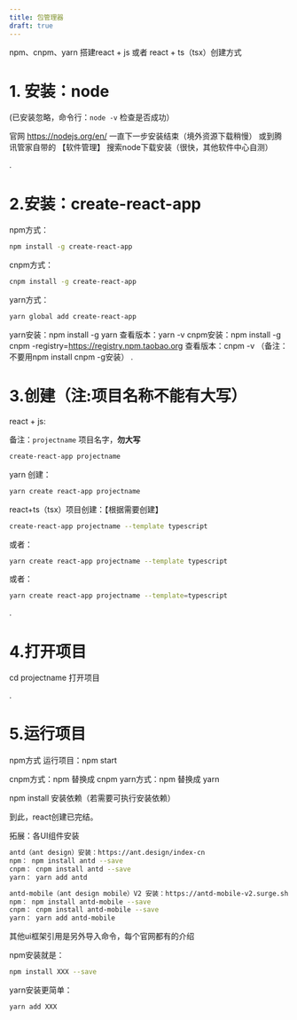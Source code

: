 ```yaml
---
title: 包管理器
draft: true
---
```


npm、cnpm、yarn 搭建react + js 或者 react + ts（tsx）创建方式

# 1. 安装：node
(已安装忽略，命令行：`node -v` 检查是否成功）

官网 https://nodejs.org/en/ 一直下一步安装结束（境外资源下载稍慢）
或到腾讯管家自带的 【软件管理】 搜索node下载安装（很快，其他软件中心自测）

.

# 2.安装：create-react-app
npm方式： 

```bash
npm install -g create-react-app
```

cnpm方式： 

```bash
cnpm install -g create-react-app
```

yarn方式：

```bash
yarn global add create-react-app
```

yarn安装：npm install -g yarn 查看版本：yarn -v
cnpm安装：npm install -g cnpm -registry=https://registry.npm.taobao.org 查看版本：cnpm -v （备注：不要用npm install cnpm -g安装）
.

# 3.创建（注:项目名称不能有大写）

react + js:

备注：`projectname` 项目名字，**勿大写**

```bash
create-react-app projectname
```

yarn 创建：

```bash
yarn create react-app projectname
```

react+ts（tsx）项目创建：【根据需要创建】

```bash
create-react-app projectname --template typescript
```

或者：
```bash
yarn create react-app projectname --template typescript
```

或者：

```bash
yarn create react-app projectname --template=typescript
```


.

# 4.打开项目

cd projectname 打开项目

.

# 5.运行项目
npm方式 运行项目：npm start

cnpm方式：npm 替换成 cnpm
yarn方式：npm 替换成 yarn

npm install 安装依赖（若需要可执行安装依赖）

到此，react创建已完结。

拓展：各UI组件安装
```bash
antd（ant design）安装：https://ant.design/index-cn
npm： npm install antd --save
cnpm： cnpm install antd --save
yarn： yarn add antd
```


```bash
antd-mobile（ant design mobile）V2 安装：https://antd-mobile-v2.surge.sh/index-cn
npm： npm install antd-mobile --save
cnpm： cnpm install antd-mobile --save
yarn： yarn add antd-mobile
```


其他ui框架引用是另外导入命令，每个官网都有的介绍

npm安装就是：
```bash
npm install XXX --save
```

yarn安装更简单：
```bash
yarn add XXX
```
